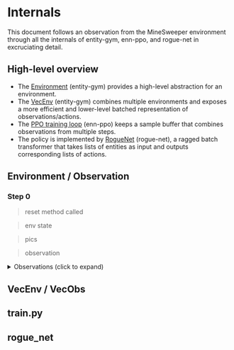 # Internals

This document follows an observation from the MineSweeper environment through all the internals of entity-gym, enn-ppo, and rogue-net in excruciating detail.


## High-level overview

- The [Environment](#environment--observation) (entity-gym) provides a high-level abstraction for an environment.
- The [VecEnv](#vecenv--observation) (entity-gym) combines multiple environments and exposes a more efficient and lower-level batched representation of observations/actions.
- The [PPO training loop](#trainpy) (enn-ppo) keeps a sample buffer that combines observations from multiple steps.
- The policy is implemented by [RogueNet](#RogueNet) (rogue-net), a ragged batch transformer that takes lists of entities as input and outputs corresponding lists of actions.

## Environment / Observation

### Step 0

> reset method called

> env state

> pics

> observation

<details>
  <summary>Observations (click to expand)</summary>

```python
Observation(
    features={
        "Mine": array([
            [1.0, 2.0],
            [0.0, 4.0],
            [2.0, 4.0],
            [1.0, 1.0],
            [5.0, 1.0],
        ], dtype=float32),
        "Robot": array([
            [4.0, 0.0],
            [2.0, 2.0],
        ], dtype=float32),
    },
    actions={
        "Move": CategoricalActionMask(
            actor_types=["Robot"],
        )
    },
    done=False,
    reward=0.0,
    ids={"Robot": [("Robot", 0), ("Robot", 1)]},
    end_of_episode_info=None,
)
Observation(
    features={
        "Mine": array(
            [[5.0, 0.0], [4.0, 0.0], [2.0, 1.0], [1.0, 0.0], [5.0, 1.0]],
            dtype=float32,
        ),
        "Robot": array([[0.0, 0.0], [4.0, 4.0]], dtype=float32),
    },
    actions={
        "Move": CategoricalActionMask(
            actor_ids=None, actor_types=["Robot"], mask=None
        )
    },
    done=False,
    reward=0.0,
    ids={"Robot": [("Robot", 0), ("Robot", 1)]},
    end_of_episode_info=None,
)
```

### Step 1

> act method called

> actions

> env state

> pics

> observation

### Step 2

> act method called
> actions
> env state
> pics
> observation


</details>

## VecEnv / VecObs

## train.py

## rogue_net